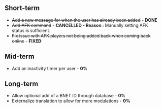 ## Short-term
- ~~Add a new message for when the user has already been added~~ - **DONE**
- ~~Add AFK command~~ - **CANCELLED - Reason :** Manually setting AFK status is sufficient.
- ~~Fix issue with AFK players not being added back when coming back online~~ - **FIXED**

## Mid-term
- Add an inactivity timer per user - **0%**

## Long-term
- Allow optional add of a BNET ID through database - **0%**
- Externalize translation to allow for more modulations - **0%**